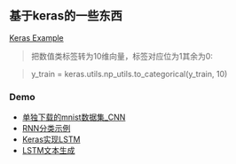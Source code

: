 ## 基于keras的一些东西

[Keras Example](./keras_example.ipynb)

>把数值类标签转为10维向量，标签对应位为1其余为0:

>y_train = keras.utils.np_utils.to_categorical(y_train, 10)

### Demo


* [单独下载的mnist数据集_CNN](keras_mnist.ipynb)
* [RNN分类示例](RNN_classify.ipynb)
* [Keras实现LSTM](lstm_word_embedding.ipynb)
* [LSTM文本生成](Word_Language_Modelling_LSTM.ipynb)


